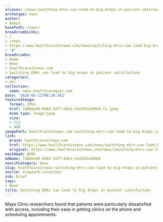 ```yaml
---
aliases: /news/switching-ehrs-can-lead-to-big-drops-in-patient-satisfaction
archetype: news
author:
- Admin
basePath: /news/
breadcrumbLinks:
- /
- /news
- https://www.healthcareitnews.com/news/switching-ehrs-can-lead-big-drops-patient-satisfaction
- '#'
breadcrumbs:
- Home
- News
- healthcareitnews.com
- Switching EHRs can lead to big drops in patient satisfaction
categories:
- ehr
collection:
  name: news.healthcareguys.com
date: '2020-05-11T08:38:36Z'
featuredImage:
  format: JPEG
  href: 7d8bbe40-8403-5d77-b8e2-e5e555ad96b8-fi.jpeg
  mime_type: image/jpeg
  size:
  - 712
  - 400
imagePath: healthcareitnews.com-switching-ehrs-can-lead-to-big-drops-in-patient-satisfaction
link:
  brand: healthcareitnews.com
  href: https://www.healthcareitnews.com/news/switching-ehrs-can-lead-big-drops-patient-satisfaction
  original: https://www.healthcareitnews.com/news/switching-ehrs-can-lead-big-drops-patient-satisfaction
mastHead: NEWS
mdName: 7d8bbe40-8403-5d77-b8e2-e5e555ad96b8
searchCategory: News
slug: healthcareitnews-switching-ehrs-can-lead-to-big-drops-in-patient-satisfaction
source: dropmark-curations
sub: brief
tags:
- News
title: Switching EHRs can lead to big drops in patient satisfaction
---
```


Mayo Clinic researchers found that patients were particularly dissatisfied with access, including their ease in getting clinics on the phone and scheduling appointments.